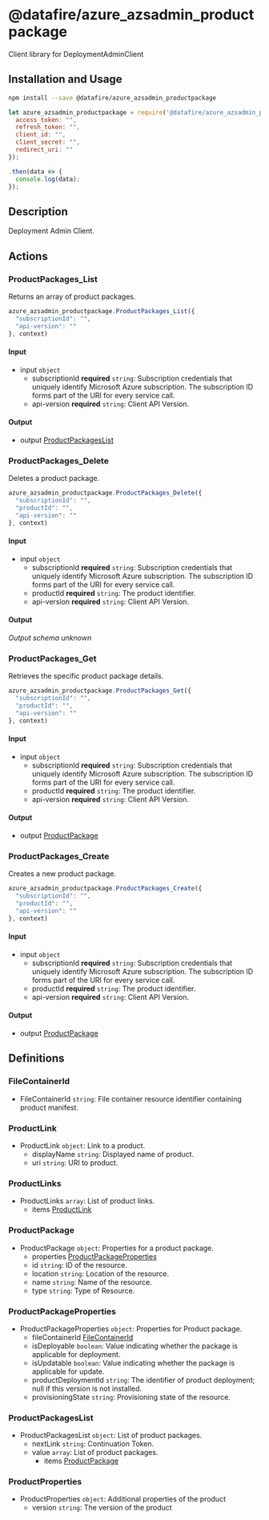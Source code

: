 # @datafire/azure_azsadmin_productpackage

Client library for DeploymentAdminClient

## Installation and Usage
```bash
npm install --save @datafire/azure_azsadmin_productpackage
```
```js
let azure_azsadmin_productpackage = require('@datafire/azure_azsadmin_productpackage').create({
  access_token: "",
  refresh_token: "",
  client_id: "",
  client_secret: "",
  redirect_uri: ""
});

.then(data => {
  console.log(data);
});
```

## Description

Deployment Admin Client.

## Actions

### ProductPackages_List
Returns an array of product packages.


```js
azure_azsadmin_productpackage.ProductPackages_List({
  "subscriptionId": "",
  "api-version": ""
}, context)
```

#### Input
* input `object`
  * subscriptionId **required** `string`: Subscription credentials that uniquely identify Microsoft Azure subscription. The subscription ID forms part of the URI for every service call.
  * api-version **required** `string`: Client API Version.

#### Output
* output [ProductPackagesList](#productpackageslist)

### ProductPackages_Delete
Deletes a product package.


```js
azure_azsadmin_productpackage.ProductPackages_Delete({
  "subscriptionId": "",
  "productId": "",
  "api-version": ""
}, context)
```

#### Input
* input `object`
  * subscriptionId **required** `string`: Subscription credentials that uniquely identify Microsoft Azure subscription. The subscription ID forms part of the URI for every service call.
  * productId **required** `string`: The product identifier.
  * api-version **required** `string`: Client API Version.

#### Output
*Output schema unknown*

### ProductPackages_Get
Retrieves the specific product package details.


```js
azure_azsadmin_productpackage.ProductPackages_Get({
  "subscriptionId": "",
  "productId": "",
  "api-version": ""
}, context)
```

#### Input
* input `object`
  * subscriptionId **required** `string`: Subscription credentials that uniquely identify Microsoft Azure subscription. The subscription ID forms part of the URI for every service call.
  * productId **required** `string`: The product identifier.
  * api-version **required** `string`: Client API Version.

#### Output
* output [ProductPackage](#productpackage)

### ProductPackages_Create
Creates a new product package.


```js
azure_azsadmin_productpackage.ProductPackages_Create({
  "subscriptionId": "",
  "productId": "",
  "api-version": ""
}, context)
```

#### Input
* input `object`
  * subscriptionId **required** `string`: Subscription credentials that uniquely identify Microsoft Azure subscription. The subscription ID forms part of the URI for every service call.
  * productId **required** `string`: The product identifier.
  * api-version **required** `string`: Client API Version.

#### Output
* output [ProductPackage](#productpackage)



## Definitions

### FileContainerId
* FileContainerId `string`: File container resource identifier containing product manifest.

### ProductLink
* ProductLink `object`: Link to a product.
  * displayName `string`: Displayed name of product.
  * uri `string`: URI to product.

### ProductLinks
* ProductLinks `array`: List of product links.
  * items [ProductLink](#productlink)

### ProductPackage
* ProductPackage `object`: Properties for a product package.
  * properties [ProductPackageProperties](#productpackageproperties)
  * id `string`: ID of the resource.
  * location `string`: Location of the resource.
  * name `string`: Name of the resource.
  * type `string`: Type of Resource.

### ProductPackageProperties
* ProductPackageProperties `object`: Properties for Product package.
  * fileContainerId [FileContainerId](#filecontainerid)
  * isDeployable `boolean`: Value indicating whether the package is applicable for deployment.
  * isUpdatable `boolean`: Value indicating whether the package is applicable for update.
  * productDeploymentId `string`: The identifier of product deployment; null if this version is not installed.
  * provisioningState `string`: Provisioning state of the resource.

### ProductPackagesList
* ProductPackagesList `object`: List of product packages.
  * nextLink `string`: Continuation Token.
  * value `array`: List of product packages.
    * items [ProductPackage](#productpackage)

### ProductProperties
* ProductProperties `object`: Additional properties of the product
  * version `string`: The version of the product


